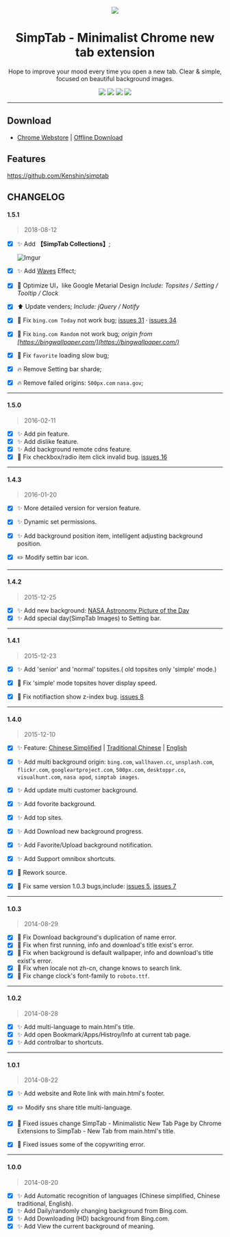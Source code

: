 <p align="center"><img src="http://st.ksria.cn/logo@192.png" /></p>
<h1 align="center">SimpTab - Minimalist Chrome new tab extension</h1>
<p align="center">Hope to improve your mood every time you open a new tab. Clear & simple, focused on beautiful background images.</p>
<p align="center">
   <a href="https://github.com/kenshin/simptab/releases"><img src="https://img.shields.io/badge/lastest_version-1.5.1-blue.svg"></a>
   <a target="_blank" href="http://ksria.com/simptab"><img src="https://img.shields.io/badge/website-_simptab.ksria.com-1DBA90.svg"></a>
   <a target="_blank" href="https://chrome.google.com/webstore/detail/simptab-new-tab/kbgmbmkhepchmmcnbdbclpkpegbgikjc"><img src="https://img.shields.io/badge/download-_chrome_webstore-brightgreen.svg"></a>
   <a href="http://ksria.com/simptab/crx/1.5.1/simptab.crx"><img src="https://img.shields.io/badge/download-_crx-brightgreen.svg"></a>
</p>

***

Download
---
* [Chrome Webstore](https://chrome.google.com/webstore/detail/simptab-new-tab/kbgmbmkhepchmmcnbdbclpkpegbgikjc) | [Offline Download](http://ksria.com/simptab/crx/1.5.1/simptab.crx)

Features
---
https://github.com/Kenshin/simptab

CHANGELOG
---

#### 1.5.1

> 2018-08-12

- [x] :sparkles: Add **【SimpTab Collections】**;  

  ![Imgur](https://i.imgur.com/pblZLv0.png)

- [x] :sparkles: Add [Waves](http://fian.my.id/Waves/) Effect;

- [x] :lipstick: Optimize UI，like Google Metarial Design _Include: Topsites / Setting / Tooltip / Clock_
- [x] :arrow_up: Update venders; _Include: jQuery / Notify_

- [x] :bug: Fix `bing.com Today` not work bug; [issues 31](https://github.com/kenshin/simptab/issues/31) · [issues 34](https://github.com/kenshin/simptab/issues/34)
- [x] :bug: Fix `bing.com Random` not work bug; _origin from [https://bingwallpaper.com/](https://bingwallpaper.com/)_
- [x] :bug: Fix `favorite` loading slow bug;

- [x] :fire: Remove Setting bar sharde;
- [x] :fire: Remove failed origins: `500px.com` `nasa.gov`;

***

#### 1.5.0

> 2016-02-11

- [x] :sparkles: Add pin feature.
- [x] :sparkles: Add dislike feature.
- [x] :sparkles: Add background remote cdns feature.
- [x] :bug: Fix checkbox/radio item click invalid bug. [issues 16](https://github.com/kenshin/simptab/issues/16)

***

#### 1.4.3

> 2016-01-20

- [x] :sparkles: More detailed version for version feature.
- [x] :sparkles: Dynamic set permissions.
- [x] :sparkles: Add background position item, intelligent adjusting background position.

- [x] :pencil2: Modify settin bar icon.

***

#### 1.4.2

> 2015-12-25

- [x] :sparkles: Add new background: [NASA Astronomy Picture of the Day](http://apod.nasa.gov/apod/astropix.html)
- [x] :sparkles: Add special day(SimpTab Images) to Setting bar.

***

#### 1.4.1

> 2015-12-23

- [x] :sparkles: Add 'senior' and 'normal' topsites.( old topsites only 'simple' mode.)

- [x] :bug: Fix 'simple' mode topsites hover display speed.
- [x] :bug: Fix notifiaction show z-index bug. [issues 8](https://github.com/kenshin/simptab/issues/8)

***

#### 1.4.0

> 2015-12-10

- [x] :sparkles: Feature: [Chinese Simplified](https://github.com/kenshin/simptab/blob/master/README.md) | [Traditional Chinese](https://github.com/kenshin/simptab/blob/master/README.tw.md) | [English](https://github.com/kenshin/simptab/blob/master/README.en.md)
- [x] :sparkles: Add multi background origin: `bing.com`, `wallhaven.cc`, `unsplash.com`, `flickr.com`, `googleartproject.com`, `500px.com`, `desktoppr.co`, `visualhunt.com`, `nasa apod`, `simptab images`.
- [x] :sparkles: Add update multi customer background.
- [x] :sparkles: Add fovorite background.
- [x] :sparkles: Add top sites.
- [x] :sparkles: Add Download new background progress.
- [x] :sparkles: Add Favorite/Upload background notification.
- [x] :sparkles: Add Support omnibox shortcuts.

- [x] :hammer: Rework source.

- [x] :bug: Fix same version 1.0.3 bugs,include: [issues 5](https://github.com/kenshin/simptab/issues/5), [issues 7](https://github.com/kenshin/simptab/issues/7)

***

#### 1.0.3

> 2014-08-29

- [x] :bug: Fix Download background's duplication of name error.
- [x] :bug: Fix when first running, info and download's title exist's error.
- [x] :bug: Fix when background is default wallpaper, info and download's title exist's error.
- [x] :bug: Fix when locale not zh-cn, change knows to search link.
- [x] :bug: Fix change clock's font-family to `roboto.ttf`.

***

#### 1.0.2

> 2014-08-28

- [x] :sparkles: Add multi-language to main.html's title.
- [x] :sparkles: Add open Bookmark/Apps/Histroy/Info at current tab page.
- [x] :sparkles: Add controlbar to shortcuts.

***

#### 1.0.1

> 2014-08-22

- [x] :sparkles: Add website and Rote link with main.html's footer.

- [x] :pencil2: Modify sns share title multi-language.

- [x] :bug: Fixed issues change SimpTab - Minimalistic New Tab Page by Chrome Extensions to SimpTab - New Tab from main.html's title.
- [x] :bug: Fixed issues some of the copywriting error.

***

#### 1.0.0

> 2014-08-20

- [x] :sparkles: Add Automatic recognition of languages (Chinese simplified, Chinese traditional, English).
- [x] :sparkles: Add Daily/randomly changing background from Bing.com.
- [x] :sparkles: Add Downloading (HD) background from Bing.com.
- [x] :sparkles: Add View the current background of meaning.

